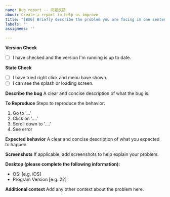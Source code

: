 ```yaml
---
name: Bug report -- 问题反馈
about: Create a report to help us improve
title: "[BUG] Briefly describe the problem you are facing in one sentence."
labels: ''
assignees: ''

---
```


<!-- Welcome to BingGPT Community! Both English and Chinese are welcomed, Please fill the blanks. -->
<!-- Please note that this program is unstable until version 1.0. The problem you are encountering may have already been fixed in the latest version. Please make sure you have updated to the latest version. -->

<!-- 欢迎参与 BingGPT 社区！使用中英文提问均可，请填写如下内容 -->
<!-- 请注意，本程序直至1.0前都不稳定，您遇到的问题很可能已经在最新版修复，请确认你已经更新到了最新版本 -->

<!-- change [ ] to [x] if you have checked. -->
<!-- 若你已安装最新版本，请将 [ ] 换为 [x] 。 -->

**Version Check**
- [ ] I have checked and the version I'm running is up to date.

<!-- Please check your current state, 
can you perform right click and shows the menu or not?
can you see the splash screen(or the loading screen if you click the checkbox on the splash screen)? -->
<!-- 请检查你是否可以正常显示右键菜单，以及是否可以正常看到屏幕中有显示加载或首页的内容 -->

**State Check**
- [ ] I have tried right click and menu have shown.
- [ ] I can see the splash or loading screen.

**Describe the bug**
A clear and concise description of what the bug is.

**To Reproduce**
Steps to reproduce the behavior:
1. Go to '...'
2. Click on '....'
3. Scroll down to '....'
4. See error

**Expected behavior**
A clear and concise description of what you expected to happen.

**Screenshots**
If applicable, add screenshots to help explain your problem.

**Desktop (please complete the following information):**
 - OS: [e.g. iOS]
 - Program Version [e.g. 22]

**Additional context**
Add any other context about the problem here.
